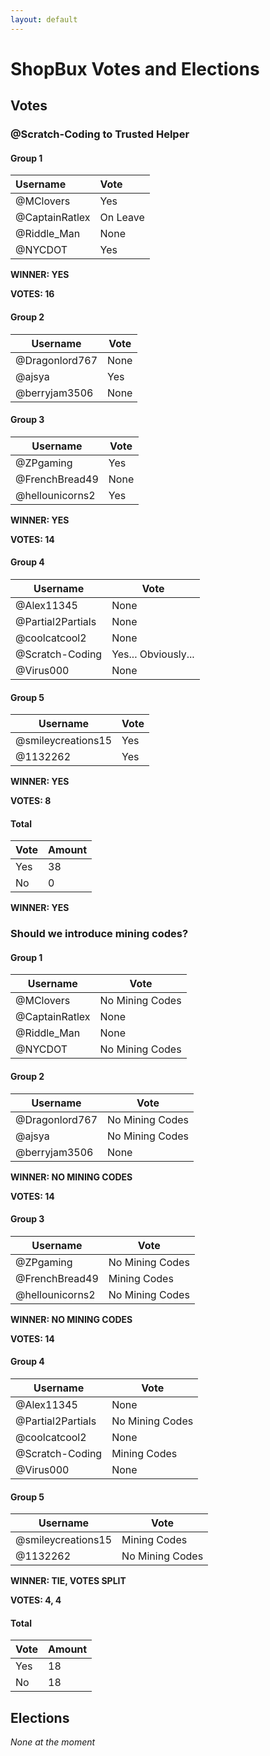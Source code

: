 ```yaml
---
layout: default
---
```


# ShopBux Votes and Elections

## Votes

### @Scratch-Coding to Trusted Helper

#### Group 1

| Username     | Vote    |
|:---|:-----------------------|
| @MClovers        | Yes       |
| @CaptainRatlex        | On Leave     |
| @Riddle_Man | None |
| @NYCDOT | Yes |

**WINNER: YES**

**VOTES: 16**

#### Group 2

Username | Vote
-|-
@Dragonlord767 | None
@ajsya | Yes
@berryjam3506 | None

#### Group 3

Username | Vote
-|-
@ZPgaming | Yes
@FrenchBread49 | None
@hellounicorns2 | Yes

**WINNER: YES**

**VOTES: 14**

#### Group 4

Username | Vote
-|-
@Alex11345 | None
@Partial2Partials | None
@coolcatcool2 | None
@Scratch-Coding | Yes... Obviously...
@Virus000 | None

#### Group 5

Username | Vote
-|-
@smileycreations15 | Yes
@1132262 | Yes

**WINNER: YES**

**VOTES: 8**

#### Total

Vote | Amount
-|-
Yes | 38
No | 0

**WINNER: YES**

### Should we introduce mining codes?

#### Group 1

Username | Vote
-|-
@MClovers | No Mining Codes
@CaptainRatlex | None
@Riddle_Man | None
@NYCDOT | No Mining Codes

#### Group 2

Username | Vote
-|-
@Dragonlord767 | No Mining Codes
@ajsya | No Mining Codes
@berryjam3506 | None

**WINNER: NO MINING CODES**

**VOTES: 14**

#### Group 3

Username | Vote
-|-
@ZPgaming | No Mining Codes
@FrenchBread49 | Mining Codes
@hellounicorns2 | No Mining Codes

**WINNER: NO MINING CODES**

**VOTES: 14**

#### Group 4

Username | Vote
-|-
@Alex11345 | None
@Partial2Partials | No Mining Codes
@coolcatcool2 | None
@Scratch-Coding | Mining Codes
@Virus000 | None

#### Group 5

Username | Vote
-|-
@smileycreations15 | Mining Codes
@1132262 | No Mining Codes

**WINNER: TIE, VOTES SPLIT**

**VOTES: 4, 4**

#### Total

Vote | Amount
-|-
Yes | 18
No | 18

## Elections

*None at the moment*
